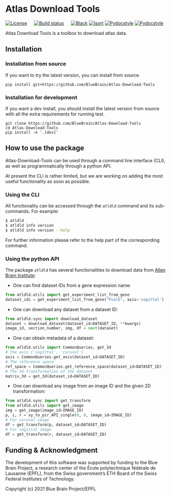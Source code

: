 # Atlas Download Tools

<p>
<a href="https://github.com/BlueBrain/Atlas-Download-Tools/blob/master/LICENSE.md"><img src="https://img.shields.io/github/license/BlueBrain/Atlas-Download-Tools" alt="License" /></a>
&emsp;
<a href="https://github.com/BlueBrain/Atlas-Download-Tools/actions/workflows/run-tests.yml"><img src="https://github.com/BlueBrain/Atlas-Download-Tools/actions/workflows/run-tests.yml/badge.svg?branch=main" alt="Build status" /></a>
&emsp;
<a href="https://github.com/psf/black"><img src="https://img.shields.io/badge/code%20style-black-000000.svg" alt="Black"></a>
<a href="https://pycqa.github.io/isort/"><img src="https://img.shields.io/badge/%20imports-isort-%231674b1?style=flat&labelColor=ef8336" alt="Isort"></a>
<a href="http://www.pydocstyle.org/"><img src="https://img.shields.io/badge/docstrings-pydocstyle-informational" alt="Pydocstyle"></a>
<a href="https://flake8.pycqa.org/"><img src="https://img.shields.io/badge/PEP8-flake8-informational" alt="Pydocstyle"></a>
</p>

Atlas Download Tools is a toolbox to download atlas data.

## Installation


### Installation from source
If you want to try the latest version, you can install from source.
```shell script
pip install git+https://github.com/BlueBrain/Atlas-Download-Tools
```

### Installation for development
If you want a dev install, you should install the latest version from source with
all the extra requirements for running test.
```shell script
git clone https://github.com/BlueBrain/Atlas-Download-Tools
cd Atlas-Download-Tools
pip install -e '.[dev]'
```

## How to use the package
Atlas-Download-Tools can be used through a command line interface (CLI), as well
as programmatically through a python API.

At present the CLI is rather limited, but we are working on adding the most
useful functionality as soon as possible.

### Using the CLI
All functionality can be accessed through the `atldld` command and its
sub-commands. For example:
```bash
$ atldld
$ atldld info version
$ atldld info version --help
```
For further information please refer to the help part of the corresponding
command.

### Using the python API
The package `atldld` has several functionalities to download data from [Allen Brain Institute](https://portal.brain-map.org/):

- One can find dataset IDs from a gene expression name:
```python
from atldld.utils import get_experiment_list_from_gene
dataset_ids = get_experiment_list_from_gene("Pvalb", axis='sagittal')
```

- One can download any dataset from a dataset ID:
```python
from atldld.sync import download_dataset
dataset = download_dataset(dataset_id=DATASET_ID, **kwargs)
image_id, section_number, img, df = next(dataset)
```

- One can obtain metadata of a dataset:
```python
from atldld.utils import CommonQueries, get_3d
# The axis {'sagittal', 'coronal'}
axis = CommonQueries.get_axis(dataset_id=DATASET_ID)
# The reference space
ref_space = CommonQueries.get_reference_space(dataset_id=DATASET_ID)
# The 3d transformation of the dataset
matrix_3d = get_3d(dataset_id=DATASET_ID)
```

- One can download any image from an image ID and the given 2D transformation:
```python
from atldld.sync import get_transform
from atldld.utils import get_image
img = get_image(image_id=IMAGE_ID)
p, i, r = xy_to_pir_API_single(0, 0, image_id=IMAGE_ID)
# For coronal image
df = get_transform(p, dataset_id=DATASET_ID)
# For sagittal image
df = get_transform(r, dataset_id=DATASET_ID)
```

## Funding & Acknowledgment

The development of this software was supported by funding to the Blue Brain Project, a research center of the École polytechnique fédérale de Lausanne (EPFL), from the Swiss government’s ETH Board of the Swiss Federal Institutes of Technology.

Copyright (c) 2021 Blue Brain Project/EPFL

